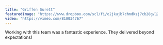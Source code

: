 ```yaml
---
title: "Griffen Surett"
featuredImage: "https://www.dropbox.com/scl/fi/o2jkujb7chndksj7cb28g/12-Griffen-Surett.jpg?rlkey=rmw500qxypbtdnp31xcng88h6&dl=0"
video: "https://vimeo.com/810034767"
---
```

Working with this team was a fantastic experience. They delivered beyond expectations!
